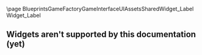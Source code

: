 \page BlueprintsGameFactoryGameInterfaceUIAssetsSharedWidget_Label Widget_Label
## Widgets aren't supported by this documentation (yet)
